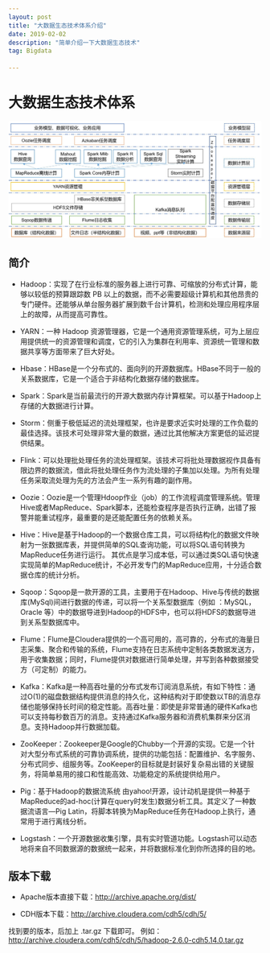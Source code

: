 ```yaml
---
layout: post
title: "大数据生态技术体系介绍"
date: 2019-02-02
description: "简单介绍一下大数据生态技术"
tag: Bigdata

---
```


# 大数据生态技术体系

![png](/images/posts/all/大数据生态技术体系.JPG)

## 简介

* Hadoop：实现了在行业标准的服务器上进行可靠、可缩放的分布式计算，能够以较低的预算跟踪数 PB 以上的数据，而不必需要超级计算机和其他昂贵的专门硬件。还能够从单台服务器扩展到数千台计算机，检测和处理应用程序层上的故障，从而提高可靠性。

* YARN：一种 Hadoop 资源管理器，它是一个通用资源管理系统，可为上层应用提供统一的资源管理和调度，它的引入为集群在利用率、资源统一管理和数据共享等方面带来了巨大好处。


* Hbase：HBase是一个分布式的、面向列的开源数据库。HBase不同于一般的关系数据库，它是一个适合于非结构化数据存储的数据库。

* Spark：Spark是当前最流行的开源大数据内存计算框架。可以基于Hadoop上存储的大数据进行计算。

* Storm：侧重于极低延迟的流处理框架，也许是要求近实时处理的工作负载的最佳选择。该技术可处理非常大量的数据，通过比其他解决方案更低的延迟提供结果。

* Flink：可以处理批处理任务的流处理框架。该技术可将批处理数据视作具备有限边界的数据流，借此将批处理任务作为流处理的子集加以处理。为所有处理任务采取流处理为先的方法会产生一系列有趣的副作用。

* Oozie：Oozie是一个管理Hdoop作业（job）的工作流程调度管理系统。管理Hive或者MapReduce、Spark脚本，还能检查程序是否执行正确，出错了报警并能重试程序，最重要的是还能配置任务的依赖关系。

* Hive：Hive是基于Hadoop的一个数据仓库工具，可以将结构化的数据文件映射为一张数据库表，并提供简单的SQL查询功能，可以将SQL语句转换为MapReduce任务进行运行。 其优点是学习成本低，可以通过类SQL语句快速实现简单的MapReduce统计，不必开发专门的MapReduce应用，十分适合数据仓库的统计分析。

* Sqoop：Sqoop是一款开源的工具，主要用于在Hadoop、Hive与传统的数据库(MySql)间进行数据的传递，可以将一个关系型数据库（例如 ：MySQL，Oracle 等）中的数据导进到Hadoop的HDFS中，也可以将HDFS的数据导进到关系型数据库中。

* Flume：Flume是Cloudera提供的一个高可用的，高可靠的，分布式的海量日志采集、聚合和传输的系统，Flume支持在日志系统中定制各类数据发送方，用于收集数据；同时，Flume提供对数据进行简单处理，并写到各种数据接受方（可定制）的能力。

* Kafka：Kafka是一种高吞吐量的分布式发布订阅消息系统，有如下特性：通过O(1)的磁盘数据结构提供消息的持久化，这种结构对于即使数以TB的消息存储也能够保持长时间的稳定性能。高吞吐量：即使是非常普通的硬件Kafka也可以支持每秒数百万的消息。支持通过Kafka服务器和消费机集群来分区消息。支持Hadoop并行数据加载。

* ZooKeeper：Zookeeper是Google的Chubby一个开源的实现。它是一个针对大型分布式系统的可靠协调系统，提供的功能包括：配置维护、名字服务、 分布式同步、组服务等。ZooKeeper的目标就是封装好复杂易出错的关键服务，将简单易用的接口和性能高效、功能稳定的系统提供给用户。

* Pig：基于Hadoop的数据流系统
由yahoo!开源，设计动机是提供一种基于MapReduce的ad-hoc(计算在query时发生)数据分析工具。其定义了一种数据流语言—Pig Latin，将脚本转换为MapReduce任务在Hadoop上执行，通常用于进行离线分析。

* Logstash：一个开源数据收集引擎，具有实时管道功能。Logstash可以动态地将来自不同数据源的数据统一起来，并将数据标准化到你所选择的目的地。

## 版本下载

* Apache版本直接下载：http://archive.apache.org/dist/

* CDH版本下载：http://archive.cloudera.com/cdh5/cdh/5/

找到要的版本，后加上 .tar.gz 下载即可。
例如：http://archive.cloudera.com/cdh5/cdh/5/hadoop-2.6.0-cdh5.14.0.tar.gz

